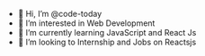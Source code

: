 - 👋 Hi, I’m @code-today
- 👀 I’m interested in Web Development
- 🌱 I’m currently learning JavaScript and React Js
- 💞️ I’m looking to Internship and Jobs on Reactsjs

<!---
code-today/code-today is a ✨ special ✨ repository because its `README.md` (this file) appears on your GitHub profile.
You can click the Preview link to take a look at your changes.
--->
